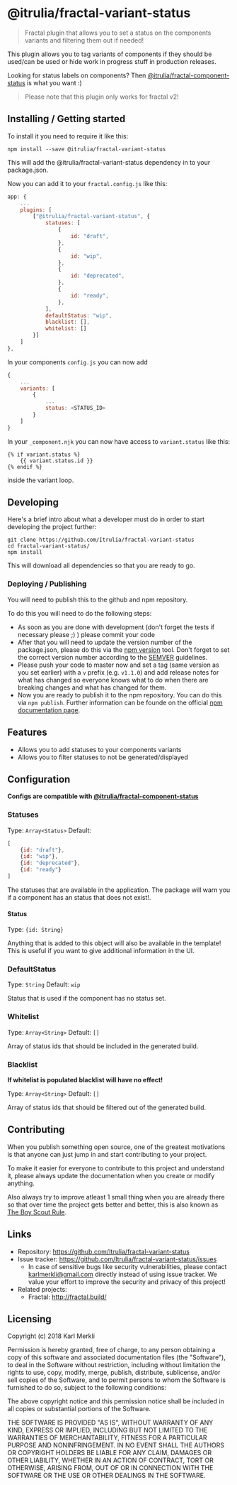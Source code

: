 # @itrulia/fractal-variant-status
> Fractal plugin that allows you to set a status on the components variants and filtering them out if needed!

This plugin allows you to tag variants of components if they should be used/can be used or hide work in progress stuff in production releases.

Looking for status labels on components? Then [@itrulia/fractal-component-status](https://github.com/Itrulia/fractal-variant-status) is what you want :)

> Please note that this plugin only works for fractal v2!

## Installing / Getting started

To install it you need to require it like this:

```shell
npm install --save @itrulia/fractal-variant-status
```

This will add the @itrulia/fractal-variant-status dependency in to your package.json.

Now you can add it to your `fractal.config.js` like this:

```javascript
app: {
    ...
    plugins: [
        ["@itrulia/fractal-variant-status", {
            statuses: [
                {
                    id: "draft",
                },
                {
                    id: "wip",
                },
                {
                    id: "deprecated",
                },
                {
                    id: "ready",
                },
            ],
            defaultStatus: "wip",
            blacklist: [], 
            whitelist: []
        }]
    ]
},
```

In your components `config.js` you can now add

```javascript
{
    ...
    variants: [
        {
            ...
            status: <STATUS_ID>
        }
    ]
}
```

In your `_component.njk` you can now have access to `variant.status` like this:

```njk
{% if variant.status %}
    {{ variant.status.id }}
{% endif %}
```

inside the variant loop.

## Developing

Here's a brief intro about what a developer must do in order to start developing
the project further:

```shell
git clone https://github.com/Itrulia/fractal-variant-status
cd fractal-variant-status/
npm install
```

This will download all dependencies so that you are ready to go.

### Deploying / Publishing

You will need to publish this to the github and npm repository.

To do this you will need to do the following steps:

* As soon as you are done with development (don't forget the tests if necessary please ;) ) please commit your code
* After that you will need to update the version number of the package.json, please do this via the [npm version](https://docs.npmjs.com/cli/version) tool. Don't forget to set the correct version number according to the [SEMVER](http://semver.org/) guidelines.
* Please push your code to master now and set a tag (same version as you set earlier) with a `v` prefix (e.g. `v1.1.0`) and add release notes for what has changed so everyone knows what to do when there are breaking changes and what has changed for them.
* Now you are ready to publish it to the npm repository. You can do this via `npm publish`. Further information can be founde on the official [npm documentation page](https://docs.npmjs.com/cli/publish).

## Features

* Allows you to add statuses to your components variants
* Allows you to filter statuses to not be generated/displayed

## Configuration

**Configs are compatible with [@itrulia/fractal-component-status](https://github.com/Itrulia/fractal-variant-status)**

### Statuses
Type: `Array<Status>`
Default:

```javaScript
[
    {id: "draft"},
    {id: "wip"},
    {id: "deprecated"},
    {id: "ready"}
]
```

The statuses that are available in the application.
The package will warn you if a component has an status that does not exist!.

#### Status
Type: `{id: String}`

Anything that is added to this object will also be available in the template!
This is useful if you want to give additional information in the UI.

### DefaultStatus
Type: `String`
Default: `wip`

Status that is used if the component has no status set.

### Whitelist
Type: `Array<String>`
Default: `[]`

Array of status ids that should be included in the generated build.

### Blacklist
**If whitelist is populated blacklist will have no effect!**

Type: `Array<String>`
Default: `[]`

Array of status ids that should be filtered out of the generated build.

## Contributing

When you publish something open source, one of the greatest motivations is that
anyone can just jump in and start contributing to your project.

To make it easier for everyone to contribute to this project and understand it,
please always update the documentation when you create or modify anything.

Also always try to improve atleast 1 small thing when you are already there so that over time
the project gets better and better, this is also known as [The Boy Scout Rule](http://programmer.97things.oreilly.com/wiki/index.php/The_Boy_Scout_Rule).

## Links

- Repository: https://github.com/Itrulia/fractal-variant-status
- Issue tracker: https://github.com/Itrulia/fractal-variant-status/issues
  - In case of sensitive bugs like security vulnerabilities, please contact
    karlmerkli@gmail.com directly instead of using issue tracker. We value your effort
    to improve the security and privacy of this project!
- Related projects:
  - Fractal: http://fractal.build/


## Licensing

Copyright (c) 2018 Karl Merkli

Permission is hereby granted, free of charge, to any person obtaining a copy
of this software and associated documentation files (the "Software"), to deal
in the Software without restriction, including without limitation the rights
to use, copy, modify, merge, publish, distribute, sublicense, and/or sell
copies of the Software, and to permit persons to whom the Software is
furnished to do so, subject to the following conditions:

The above copyright notice and this permission notice shall be included in all
copies or substantial portions of the Software.

THE SOFTWARE IS PROVIDED "AS IS", WITHOUT WARRANTY OF ANY KIND, EXPRESS OR
IMPLIED, INCLUDING BUT NOT LIMITED TO THE WARRANTIES OF MERCHANTABILITY,
FITNESS FOR A PARTICULAR PURPOSE AND NONINFRINGEMENT. IN NO EVENT SHALL THE
AUTHORS OR COPYRIGHT HOLDERS BE LIABLE FOR ANY CLAIM, DAMAGES OR OTHER
LIABILITY, WHETHER IN AN ACTION OF CONTRACT, TORT OR OTHERWISE, ARISING FROM,
OUT OF OR IN CONNECTION WITH THE SOFTWARE OR THE USE OR OTHER DEALINGS IN THE
SOFTWARE.

